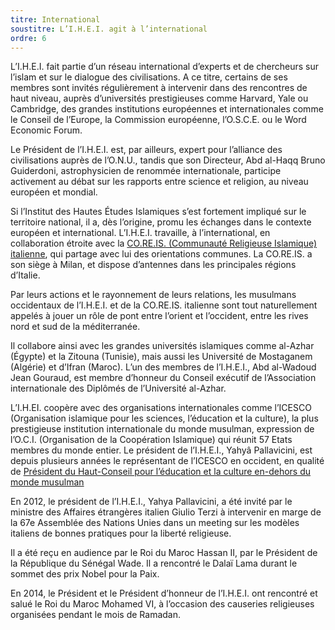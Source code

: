 ```yaml
---
titre: International
soustitre: L’I.H.E.I. agit à l’international
ordre: 6
---
```


L’I.H.E.I. fait partie d’un réseau international d’experts et de chercheurs sur l’islam et sur le dialogue des civilisations. A ce titre, certains de ses membres sont invités régulièrement à intervenir dans des rencontres de haut niveau, auprès d’universités prestigieuses comme Harvard, Yale ou Cambridge, des grandes institutions européennes et internationales comme le Conseil de l’Europe, la Commission européenne, l’O.S.C.E. ou le Word Economic Forum.

Le Président de l’I.H.E.I. est, par ailleurs, expert pour l’alliance des civilisations auprès de l’O.N.U., tandis que son Directeur, Abd al-Haqq Bruno Guiderdoni, astrophysicien de renommée internationale, participe activement au débat sur les rapports entre science et religion, au niveau européen et mondial.

Si l’Institut des Hautes Études Islamiques s’est fortement impliqué sur le territoire national, il a, dès l’origine, promu les échanges dans le contexte européen et international. L’I.H.E.I. travaille, à l’international, en collaboration étroite avec la [CO.RE.IS. (Communauté Religieuse Islamique) italienne](http://www.coreis.it/13/ "CO.RE.IS. (Communauté Religieuse Islamique) italienne"), qui partage avec lui des orientations communes. La CO.RE.IS. a son siège à Milan, et dispose d’antennes dans les principales régions d’Italie.

Par leurs actions et le rayonnement de leurs relations, les musulmans occidentaux de l’I.H.E.I. et de la CO.RE.IS. italienne sont tout naturellement appelés à jouer un rôle de pont entre l’orient et l’occident, entre les rives nord et sud de la méditerranée.

Il collabore ainsi avec les grandes universités islamiques comme al-Azhar (Égypte) et la Zitouna (Tunisie), mais aussi les Université de Mostaganem (Algérie) et d’Ifran (Maroc). L’un des membres de l’I.H.E.I., Abd al-Wadoud Jean Gouraud, est membre d’honneur du Conseil exécutif de l’Association internationale des Diplômés de l’Université al-Azhar.

L’I.H.EI. coopère avec des organisations internationales comme l’ICESCO (Organisation islamique pour les sciences, l’éducation et la culture), la plus prestigieuse institution internationale du monde musulman, expression de l’O.C.I. (Organisation de la Coopération Islamique) qui réunit 57 Etats membres du monde entier. Le président de l’I.H.E.I., Yahyâ Pallavicini, est depuis plusieurs années le représentant de l’ICESCO en occident, en qualité de [Président du Haut-Conseil pour l’éducation et la culture en-dehors du monde musulman](http://www.isesco.org.ma/index.php?option=com_k2&amp;view=item&amp;id=11015:dr-mohammed-yahya-pallavicini-re%C3%A7oit-l%E2%80%99attestation-et-la-m%C3%A9daille-de-sa-d%C3%A9signation-en-qualit%C3%A9-d%E2%80%99ambassadeur-de-l%E2%80%99isesco-pour-le-dialogue-des-cultures-et-des-civilisations&amp;lang=fr "Président du Haut-Conseil pour l’éducation et la culture en-dehors du monde musulman")

En 2012, le président de l’I.H.E.I., Yahya Pallavicini, a été invité par le ministre des Affaires étrangères italien Giulio Terzi à intervenir en marge de la 67e Assemblée des Nations Unies dans un meeting sur les modèles italiens de bonnes pratiques pour la liberté religieuse.

Il a été reçu en audience par le Roi du Maroc Hassan II, par le Président de la République du Sénégal Wade. Il a rencontré le Dalaï Lama durant le sommet des prix Nobel pour la Paix.

En 2014, le Président et le Président d’honneur de l’I.H.E.I. ont rencontré et salué le Roi du Maroc Mohamed VI, à l’occasion des causeries religieuses organisées pendant le mois de Ramadan.
